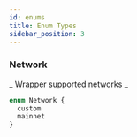 ```yaml
---
id: enums
title: Enum Types
sidebar_position: 3
---
```



### Network

_ Wrapper supported networks _

```graphql
enum Network {
  custom
  mainnet
}
```

